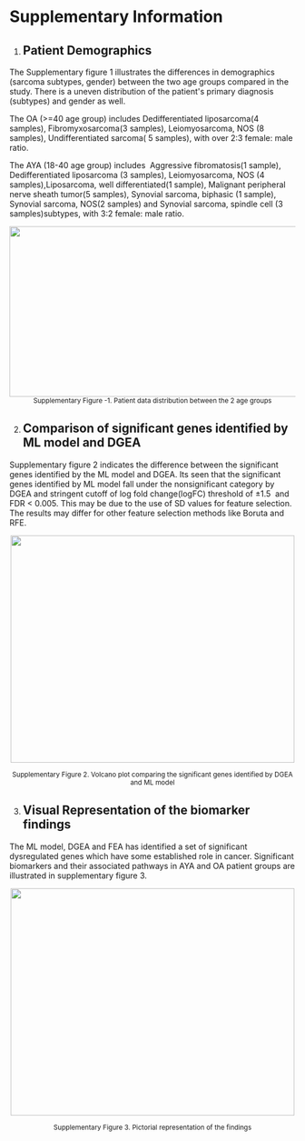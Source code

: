 <!--StartFragment-->


# Supplementary Information

1. ## **Patient Demographics**

The Supplementary figure 1 illustrates the differences in demographics (sarcoma subtypes, gender) between the two age groups compared in the study. There is a uneven distribution of the patient's primary diagnosis (subtypes) and gender as well. 

The OA (>=40 age group) includes Dedifferentiated liposarcoma(4 samples), Fibromyxosarcoma(3 samples), Leiomyosarcoma, NOS (8 samples), Undifferentiated sarcoma( 5 samples), with over 2:3 female: male ratio.

The AYA (18-40 age group) includes  Aggressive fibromatosis(1 sample), Dedifferentiated liposarcoma (3 samples), Leiomyosarcoma, NOS (4 samples),Liposarcoma, well differentiated(1 sample), Malignant peripheral nerve sheath tumor(5 samples), Synovial sarcoma, biphasic (1 sample), Synovial sarcoma, NOS(2 samples) and Synovial sarcoma, spindle cell (3 samples)subtypes, with 3:2 female: male ratio.  
<p align = center>
  <kbd>
<img src= "https://lh7-rt.googleusercontent.com/docsz/AD_4nXeuGX4HOBPBGPXpS6WHKBLcRQ_y-fwjAPiOUN07QAdqEaWa5ANbkHCTlEFeUwV9NfD1vPH4vbrE7VUDAyQgcqYLJge-ayKKsp8oH6JRS61I8XwGGicC2vDYV6xos-HR_A2whsd6xvpVIr24h0nNogzUpCUf?key=HXlJRcxwxxfPeZ62iFJQUw" width="800" height = "300">
  </kbd>
<sup> Supplementary Figure -1. Patient data distribution between the 2 age groups </sup>
</p>

2. ## **Comparison of significant genes identified by ML model and DGEA**

Supplementary figure 2 indicates the difference between the significant genes identified by the ML model and DGEA. Its seen that the significant genes identified by ML model fall under the nonsignificant category by DGEA and stringent cutoff of log fold change(logFC) threshold of ±1.5  and FDR < 0.005. This may be due to the use of SD values for feature selection. The results may differ for other feature selection methods like Boruta and RFE.
<p align = center>
  <kbd>
<img src="https://lh7-rt.googleusercontent.com/docsz/AD_4nXc3jLTYU3Tz52Bzoi6Hzo1_cqKYW1C-U9Lp2XU7_WM78wq0vSCWw_8GceT3TYyupO9PkLpJ8ysi_jHiYzCDMrTcQ1x9YKcn2vK3R-Alq_W00-JrGig_J7LWf3CtR0iFwJohHZZ3PijfnFEkOE0YTYdFDRDY?key=HXlJRcxwxxfPeZ62iFJQUw" width="500" height = "400">
  </kbd>
  </p>
  <p align = center><sup>Supplementary Figure 2. Volcano plot comparing the significant genes identified by DGEA and ML model </sup> </p>
  
  3. ## **Visual Representation of the biomarker findings**

The ML model, DGEA and FEA has identified a set of significant dysregulated genes which have some established role in cancer. Significant biomarkers and their associated pathways in AYA and OA patient groups are illustrated in supplementary figure 3.
<p align = center>
  <kbd>
<img src="https://lh7-rt.googleusercontent.com/docsz/AD_4nXfAKzUFFzuYsHySSqQwUzWFEMU3Nj8xhxJHLYguiTngMOxQ4PAmbp9jfGrc8oLfEYSuf0meP6k-W5ftlMNANzmYHpEZGqUhLx1yWcxsBOmItkYRr371oER6lRMuRRS78WvQnrbdLI9Vxtf67fsG3DmBwQxO?key=HXlJRcxwxxfPeZ62iFJQUw" width="500" height = "400">
    </kbd>
  </p>
  <p align = center><sup>Supplementary Figure 3. Pictorial representation of the findings </sup> </p>
<!--EndFragment-->
